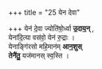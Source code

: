 +++
title = "25 येन देवा"

+++
येन॑ दे॒वा ज्योति॑षो॒र्ध्वा **उ॒दाय॒न्‌** ,  
येना॑दि॒त्या वस॑वो॒ येन॑ रु॒द्राः ।  
येनाङ्गि॑रसो महि॒मान॑म् **आन॒शुस्**  
**तेनै॑तु॒** यज॑मानस् स्व॒स्ति ।